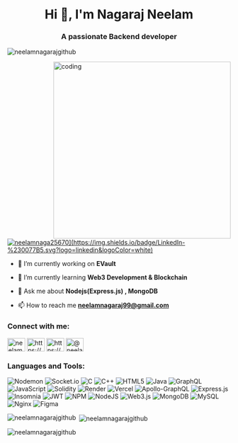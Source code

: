 
<h1 align="center">Hi 👋, I'm Nagaraj Neelam</h1>
<h3 align="center">A passionate Backend developer</h3>
<p align="left"> <img src="https://komarev.com/ghpvc/?username=neelamnagarajgithub&label=Profile%20views&color=0e75b6&style=flat" alt="neelamnagarajgithub" /> </p>

<img align="right" alt="coding" width="400" src="https://camo.githubusercontent.com/7de37139d0b4c1ce40865e799b446c0e963a3dd8fb68d239707237c40604fa3d/68747470733a2f2f63646e2e6472696262626c652e636f6d2f75736572732f3733303730332f73637265656e73686f74732f363538313234332f6176656e746f2e676966">

<p align="left"> <a href="https://linkedin.com/in/https://www.linkedin.com/in/nagarajneelam/" target="blank"><img src="[https://img.shields.io/twitter/follow/neelamnaga25670?logo=twitter&style=for-the-badge" alt="neelamnaga25670](https://img.shields.io/badge/LinkedIn-%230077B5.svg?logo=linkedin&logoColor=white)" /></a> </p>

- 🔭 I’m currently working on **EVault**

- 🌱 I’m currently learning **Web3 Development & Blockchain**

- 💬 Ask me about **Nodejs(Express.js) , MongoDB**

- 📫 How to reach me **neelamnagaraj99@gmail.com**

<h3 align="left">Connect with me:</h3>
<p align="left">
<a href="https://twitter.com/neelamnaga25670" target="blank"><img align="center" src="https://raw.githubusercontent.com/rahuldkjain/github-profile-readme-generator/master/src/images/icons/Social/twitter.svg" alt="neelamnaga25670" height="30" width="40" /></a>
<a href="https://linkedin.com/in/nagarajneelam/" target="blank"><img align="center" src="https://raw.githubusercontent.com/rahuldkjain/github-profile-readme-generator/master/src/images/icons/Social/linked-in-alt.svg" alt="https://www.linkedin.com/in/nagarajneelam/" height="30" width="40" /></a>
<a href="https://instagram.com/nagaraj_neelam_1408/" target="blank"><img align="center" src="https://raw.githubusercontent.com/rahuldkjain/github-profile-readme-generator/master/src/images/icons/Social/instagram.svg" alt="https://www.instagram.com/nagaraj_neelam_1408/" height="30" width="40" /></a>
  <a href="https://www.hackerrank.com/neelamnagaraj99" target="blank"><img align="center" src="https://raw.githubusercontent.com/rahuldkjain/github-profile-readme-generator/master/src/images/icons/Social/hackerrank.svg" alt="@neelamnagaraj99" height="30" width="40" /></a>
</p>

<h3 align="left">Languages and Tools:</h3>

![Nodemon](https://img.shields.io/badge/NODEMON-%23323330.svg?style=for-the-badge&logo=nodemon&logoColor=%BBDEAD) ![Socket.io](https://img.shields.io/badge/Socket.io-black?style=for-the-badge&logo=socket.io&badgeColor=010101) ![C](https://img.shields.io/badge/c-%2300599C.svg?style=for-the-badge&logo=c&logoColor=white) ![C++](https://img.shields.io/badge/c++-%2300599C.svg?style=for-the-badge&logo=c%2B%2B&logoColor=white) ![HTML5](https://img.shields.io/badge/html5-%23E34F26.svg?style=for-the-badge&logo=html5&logoColor=white) ![Java](https://img.shields.io/badge/java-%23ED8B00.svg?style=for-the-badge&logo=openjdk&logoColor=white) ![GraphQL](https://img.shields.io/badge/-GraphQL-E10098?style=for-the-badge&logo=graphql&logoColor=white) ![JavaScript](https://img.shields.io/badge/javascript-%23323330.svg?style=for-the-badge&logo=javascript&logoColor=%23F7DF1E) ![Solidity](https://img.shields.io/badge/Solidity-%23363636.svg?style=for-the-badge&logo=solidity&logoColor=white) ![Render](https://img.shields.io/badge/Render-%46E3B7.svg?style=for-the-badge&logo=render&logoColor=white) ![Vercel](https://img.shields.io/badge/vercel-%23000000.svg?style=for-the-badge&logo=vercel&logoColor=white) ![Apollo-GraphQL](https://img.shields.io/badge/-ApolloGraphQL-311C87?style=for-the-badge&logo=apollo-graphql) ![Express.js](https://img.shields.io/badge/express.js-%23404d59.svg?style=for-the-badge&logo=express&logoColor=%2361DAFB) ![Insomnia](https://img.shields.io/badge/Insomnia-black?style=for-the-badge&logo=insomnia&logoColor=5849BE) ![JWT](https://img.shields.io/badge/JWT-black?style=for-the-badge&logo=JSON%20web%20tokens) ![NPM](https://img.shields.io/badge/NPM-%23CB3837.svg?style=for-the-badge&logo=npm&logoColor=white) ![NodeJS](https://img.shields.io/badge/node.js-6DA55F?style=for-the-badge&logo=node.js&logoColor=white) ![Web3.js](https://img.shields.io/badge/web3.js-F16822?style=for-the-badge&logo=web3.js&logoColor=white) ![MongoDB](https://img.shields.io/badge/MongoDB-%234ea94b.svg?style=for-the-badge&logo=mongodb&logoColor=white) ![MySQL](https://img.shields.io/badge/mysql-%2300000f.svg?style=for-the-badge&logo=mysql&logoColor=white) ![Nginx](https://img.shields.io/badge/nginx-%23009639.svg?style=for-the-badge&logo=nginx&logoColor=white) ![Figma](https://img.shields.io/badge/figma-%23F24E1E.svg?style=for-the-badge&logo=figma&logoColor=white)
></p>

<p><img align="left" src="https://github-readme-stats.vercel.app/api/top-langs?username=neelamnagarajgithub&show_icons=true&locale=en&layout=compact" alt="neelamnagarajgithub" /></p>

<p>&nbsp;<img align="center" src="https://github-readme-stats.vercel.app/api?username=neelamnagarajgithub&show_icons=true&locale=en" alt="neelamnagarajgithub" /></p>

<p><img align="center" src="https://github-readme-streak-stats.herokuapp.com/?user=neelamnagarajgithub&" alt="neelamnagarajgithub" /></p>

